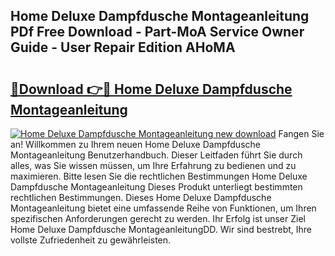 ## Home Deluxe Dampfdusche Montageanleitung PDf Free Download - Part-MoA Service Owner Guide - User Repair Edition AHoMA

# <h2><a href="http://df6bni.blite.top/?on=Home+Deluxe+Dampfdusche+Montageanleitung">🔗Download 👉🔴 Home Deluxe Dampfdusche Montageanleitung</a></h2>

[![Home Deluxe Dampfdusche Montageanleitung new download](https://i.imgur.com/lujVjoI.png)](http://df6bni.blite.top/?on=Home+Deluxe+Dampfdusche+Montageanleitung)
Fangen Sie an! Willkommen zu Ihrem neuen Home Deluxe Dampfdusche Montageanleitung Benutzerhandbuch. Dieser Leitfaden führt Sie durch alles, was Sie wissen müssen, um Ihre Erfahrung zu bedienen und zu maximieren. Bitte lesen Sie die rechtlichen Bestimmungen Home Deluxe Dampfdusche Montageanleitung Dieses Produkt unterliegt bestimmten rechtlichen Bestimmungen. Dieses Home Deluxe Dampfdusche Montageanleitung bietet eine umfassende Reihe von Funktionen, um Ihren spezifischen Anforderungen gerecht zu werden. Ihr Erfolg ist unser Ziel Home Deluxe Dampfdusche MontageanleitungDD. Wir sind bestrebt, Ihre vollste Zufriedenheit zu gewährleisten.
